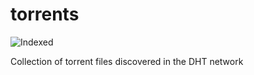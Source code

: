 torrents 
========
![Indexed](https://img.shields.io/badge/indexed-230300-blue)

Collection of torrent files discovered in the DHT network
